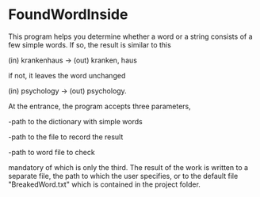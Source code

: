 # FoundWordInside
This program helps you determine whether a word or a string consists of a few simple words.
If so, the result is similar to this

(in) krankenhaus -> (out) kranken, haus

if not, it leaves the word unchanged

(in) psychology -> (out) psychology.

At the entrance, the program accepts three parameters,

  -path to the dictionary with simple words
  
  -path to the file to record the result
  
  -path to word file to check
  
mandatory of which is only the third.
The result of the work is written to a separate file, the path to which the user specifies, or to the default file "BreakedWord.txt" which is contained in the project folder.
